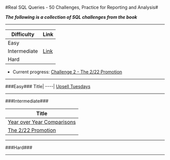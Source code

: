 #Real SQL Queries - 50 Challenges, Practice for Reporting and Analysis#

***The following is a collection of SQL challenges from the book***

---

Difficulty|Link|
-----|-----|
Easy||
Intermediate|[Link](./README.md#Intermediate)|
Hard||

* Current progress: [Challenge 2 - The 2/22 Promotion](Challenge2%20-%20The%202-22%20Promotion.sql)

---

###Easy###
Title|
----|
[Upsell Tuesdays](./Challenge4%20-%20Upsell%20Tuesdays.sql)

---
###Intermediate###

Title|
-----|
[Year over Year Comparisons](Challenge1%20-%20Year%20over%20Year%20Comparisons.sql)|
[The 2/22 Promotion](Challenge2%20-%20The%202-22%20Promotion.sql)|

---

###Hard###

---
